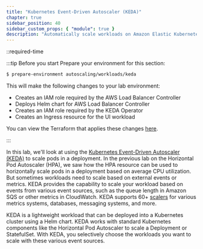 ```yaml
---
title: "Kubernetes Event-Driven Autoscaler (KEDA)"
chapter: true
sidebar_position: 40
sidebar_custom_props: { "module": true }
description: "Automatically scale workloads on Amazon Elastic Kubernetes Service with KEDA"
---
```


::required-time

:::tip Before you start
Prepare your environment for this section:

```bash timeout=300 wait=30
$ prepare-environment autoscaling/workloads/keda
```

This will make the following changes to your lab environment:

- Creates an IAM role required by the AWS Load Balancer Controller
- Deploys Helm chart for AWS Load Balancer Controller
- Creates an IAM role required by the KEDA Operator
- Creates an Ingress resource for the UI workload

You can view the Terraform that applies these changes [here](https://github.com/VAR::MANIFESTS_OWNER/VAR::MANIFESTS_REPOSITORY/tree/VAR::MANIFESTS_REF/manifests/modules/autoscaling/workloads/keda/.workshop/terraform).

:::

In this lab, we'll look at using the [Kubernetes Event-Driven Autoscaler (KEDA)](https://keda.sh/) to scale pods in a deployment. In the previous lab on the Horizontal Pod Autoscaler (HPA), we saw how the HPA resource can be used to horizontally scale pods in a deployment based on average CPU utilization. But sometimes workloads need to scale based on external events or metrics. KEDA provides the capability to scale your workload based on events from various event sources, such as the queue length in Amazon SQS or other metrics in CloudWatch. KEDA supports 60+ [scalers](https://keda.sh/docs/scalers/) for various metrics systems, databases, messaging systems, and more.

KEDA is a lightweight workload that can be deployed into a Kubernetes cluster using a Helm chart. KEDA works with standard Kubernetes components like the Horizontal Pod Autoscaler to scale a Deployment or StatefulSet. With KEDA, you selectively choose the workloads you want to scale with these various event sources.
